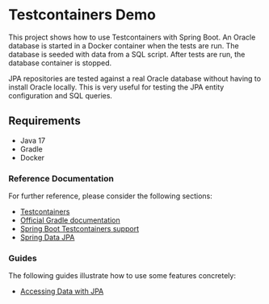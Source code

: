 # Testcontainers Demo

This project shows how to use Testcontainers with Spring Boot. An Oracle database is started in a Docker container when the tests are run. The database is seeded with data from a SQL script. After tests are run, the database container is stopped.

JPA repositories are tested against a real Oracle database without having to install Oracle locally. This is very useful for testing the JPA entity configuration and SQL queries.

## Requirements

* Java 17
* Gradle
* Docker

### Reference Documentation
For further reference, please consider the following sections:

* [Testcontainers](https://java.testcontainers.org/)
* [Official Gradle documentation](https://docs.gradle.org)
* [Spring Boot Testcontainers support](https://docs.spring.io/spring-boot/docs/3.1.3/reference/html/features.html#features.testing.testcontainers)
* [Spring Data JPA](https://docs.spring.io/spring-boot/docs/3.1.3/reference/htmlsingle/index.html#data.sql.jpa-and-spring-data)

### Guides
The following guides illustrate how to use some features concretely:

* [Accessing Data with JPA](https://spring.io/guides/gs/accessing-data-jpa/)
